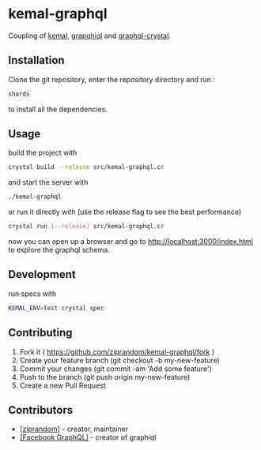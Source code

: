 # kemal-graphql

Coupling of [kemal](https://github.com/kemalcr/kemal), [grapqhiql](https://github.com/graphql/graphiql) and [graphql-crystal](https://github.com/ziprandom/graphql-crystal).

## Installation

Clone the git repository, enter the repository directory and run :

```sh
shards
```

to install all the dependencies.

## Usage

build the project with

```sh
crystal build --release src/kemal-graphql.cr
```

and start the server with

```sh
./kemal-graphql
```

or run it directly with (use the release flag to see the best performance)

```sh
crystal run [--release] src/kemal-graphql.cr
```

now you can open up a browser and go to [http://localhost:3000/index.html](http://localhost:3000/index.html?query=%7B%0A%20%20posts%20%7B%0A%20%20%20%20title%0A%20%20%20%20author%20%7B%0A%20%20%20%20%20%20id%0A%20%20%20%20%20%20fullName%0A%20%20%20%20%7D%0A%20%20%7D%0A%7D) to explore the graphql schema.

## Development

run specs with

```sh
KEMAL_ENV=test crystal spec
```

## Contributing

1. Fork it ( https://github.com/ziprandom/kemal-graphql/fork )
2. Create your feature branch (git checkout -b my-new-feature)
3. Commit your changes (git commit -am 'Add some feature')
4. Push to the branch (git push origin my-new-feature)
5. Create a new Pull Request

## Contributors

- [[ziprandom]](https://github.com/[zoiprandom])  - creator, maintainer
- [[Facebook GraphQL]](https://github.com/graphql) - creator of graphiql
